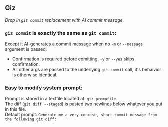 ## Giz
_Drop in `git commit` replacement with AI commit message._

### `giz commit` is exactly the same as `git commit`:
Except it AI-generates a commit message when no `-m` or `--message` argument is passed.  
- Confirmation is required before comitting, `-y` or `--yes` skips confirmation.  
- All other args are passed to the underlying `git commit` call, it's behaivior is otherwise identical.

### Easy to modify system prompt:
Prompt is stored in a textfile located at: `giz prompfile`.  
The diff (`git diff --staged`) is pasted two newlines below whatever you put in this file.  
Default prompt: `Generate me a very concise, short commit message from the following git diff:`
